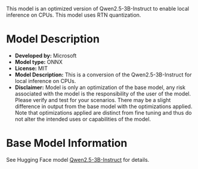 This model is an optimized version of Qwen2.5-3B-Instruct to enable local inference on CPUs. This model uses RTN quantization.

# Model Description
- **Developed by:** Microsoft
- **Model type:** ONNX
- **License:** MIT
- **Model Description:** This is a conversion of the Qwen2.5-3B-Instruct for local inference on CPUs.
- **Disclaimer:** Model is only an optimization of the base model, any risk associated with the model is the responsibility of the user of the model. Please verify and test for your scenarios. There may be a slight difference in output from the base model with the optimizations applied. Note that optimizations applied are distinct from fine tuning and thus do not alter the intended uses or capabilities of the model.

# Base Model Information
See Hugging Face model [Qwen2.5-3B-Instruct](https://huggingface.co/Qwen/Qwen2.5-3B-Instruct) for details.